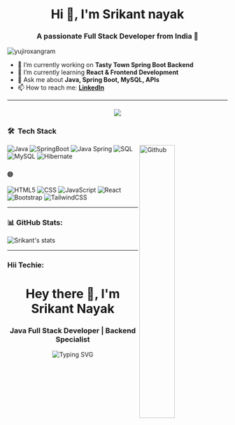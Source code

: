 <h1 align="center">Hi 👋, I'm Srikant nayak</h1>
<h3 align="center"> A passionate Full Stack Developer from India 🚀</h3>

<p align="left"> <img src="https://komarev.com/ghpvc/?username=yujiroxangram&label=Profile%20views&color=0e75b6&style=flat" alt="yujiroxangram" /> </p>

- 🔭 I’m currently working on **Tasty Town Spring Boot Backend**
- 🌱 I’m currently learning **React & Frontend Development**
- 💬 Ask me about **Java, Spring Boot, MySQL, APIs**
- 📫 How to reach me: **[LinkedIn](https://www.linkedin.com/in/srikant-nayak-54b857307/)**

---
<h4 align="center">
  <a href="https://github.com/DenverCoder1/readme-typing-svg"><img src="https://readme-typing-svg.herokuapp.com?font=Time+New+Roman&color=%23C8BE25&size=25&center=true&vCenter=true&width=700&height=100&lines=Software+Engineer;Full+Stack+Developer;Frontend+Developer;Backend+Developer;Always+learning+new+things"></a>
</h4>

<h3> 🛠 &nbsp;Tech Stack</h3> 

<img width="40%" align="right" alt="Github" src="https://raw.githubusercontent.com/onimur/.github/master/.resources/git-header.svg" />

![Java](https://img.shields.io/badge/-Java-000000?style=for-the-badge&logo=java)
![SpringBoot](https://img.shields.io/badge/Spring%20Boot%20-%2334A853.svg?style=for-the-badge&logo=Springboot&logoColor=white)
![Java Spring](https://img.shields.io/badge/-Spring-223233?style=for-the-badge&logo=spring&logoColor=6DB33F)
![SQL](https://img.shields.io/badge/-SQL-000355?style=for-the-badge&logo=mysql&logoColor=white)
![MySQL](https://img.shields.io/badge/mysql-4479A1.svg?style=for-the-badge&logo=mysql&logoColor=white)
![Hibernate](https://img.shields.io/badge/Hibernate-59666C?style=for-the-badge&logo=Hibernate&logoColor=white)
### 🌐 &nbsp;
![HTML5](https://img.shields.io/badge/-HTML5-E34F26?style=for-the-badge&logo=html5&logoColor=white)
![CSS](https://img.shields.io/badge/CSS-239120?&style=for-the-badge&logo=css3&logoColor=white)
![JavaScript](https://img.shields.io/badge/JavaScript-323330?style=for-the-badge&logo=javascript&logoColor=F7DF1E)
![React](https://img.shields.io/badge/-React-222232?style=for-the-badge&logo=React&logoColor=61DAFB)
![Bootstrap](https://img.shields.io/badge/Bootstrap-563D7C?style=for-the-badge&logo=bootstrap&logoColor=white)
![TailwindCSS](https://img.shields.io/badge/tailwindcss-%2338B2AC.svg?style=for-the-badge&logo=tailwind-css&logoColor=white)

---

### 📊 GitHub Stats:
<p align="left">
  <img src="https://github-readme-stats.vercel.app/api?username=Srikant9827&show_icons=true&theme=radical" alt="Srikant's stats" />
</p>

---

### Hii Techie:

<h1 align="center">Hey there 👋, I'm Srikant Nayak</h1>
<h3 align="center">Java Full Stack Developer | Backend Specialist</h3>

<!-- This is : -->
<p align="center">
  <img src="https://readme-typing-svg.demolab.com?font=Fira+Code&weight=700&size=22&pause=1000&center=true&vCenter=true&width=500&lines=Hi+%F0%9F%91%8B+I'm+Srikant+Nayak!;Java+Full+Stack+Developer+%F0%9F%94%A5;Spring+Boot+%7C+React+%7C+MySQL+%7C+Maven;APIs+%7C+Clean+Code+%7C+Debug+Like+a+Pro;Never+Stop+Learning+%E2%9C%8C%EF%B8%8F" alt="Typing SVG" />
</p>
